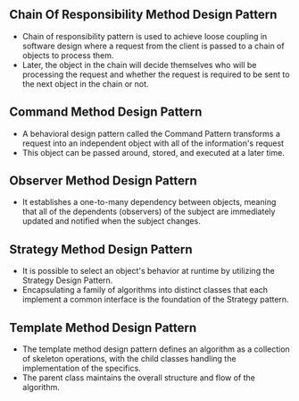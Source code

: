 ## Chain Of Responsibility Method Design Pattern
- Chain of responsibility pattern is used to achieve loose coupling in software design where a request from the client is passed to a chain of objects to process them. 
- Later, the object in the chain will decide themselves who will be processing the request and whether the request is required to be sent to the next object in the chain or not.

## Command Method Design Pattern
- A behavioral design pattern called the Command Pattern transforms a request into an independent object with all of the information's request
- This object can be passed around, stored, and executed at a later time.

## Observer Method Design Pattern
- It establishes a one-to-many dependency between objects, meaning that all of the dependents (observers) of the subject are immediately updated and notified when the subject changes.

## Strategy Method Design Pattern
- It is possible to select an object's behavior at runtime by utilizing the Strategy Design Pattern.
- Encapsulating a family of algorithms into distinct classes that each implement a common interface is the foundation of the Strategy pattern.

## Template Method Design Pattern
- The template method design pattern defines an algorithm as a collection of skeleton operations, with the child classes handling the implementation of the specifics.
- The parent class maintains the overall structure and flow of the algorithm.
